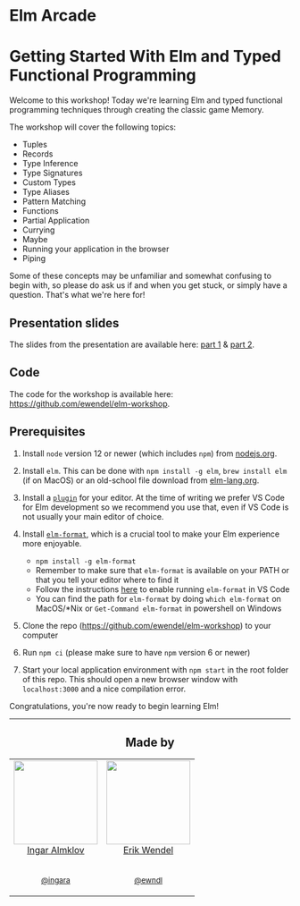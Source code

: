 # Elm Arcade

# Getting Started With Elm and Typed Functional Programming

Welcome to this workshop! Today we're learning Elm and typed functional programming techniques through creating the classic game Memory.

The workshop will cover the following topics:

-   Tuples
-   Records
-   Type Inference
-   Type Signatures
-   Custom Types
-   Type Aliases
-   Pattern Matching
-   Functions
-   Partial Application
-   Currying
-   Maybe
-   Running your application in the browser
-   Piping

Some of these concepts may be unfamiliar and somewhat confusing to begin with, so please do ask us if and when you get stuck, or simply have a question. That's what we're here for!

## Presentation slides

The slides from the presentation are available here: [part 1](https://drive.google.com/open?id=0B3Lh4pXvCuflWTFtT3JfMFh0VG8) & [part 2](https://drive.google.com/open?id=0B3Lh4pXvCuflbENPVmZmSTlCOHM).

## Code

The code for the workshop is available here: https://github.com/ewendel/elm-workshop.

## Prerequisites

1. Install `node` version 12 or newer (which includes `npm`) from [nodejs.org](https://nodejs.org/en/download/current/).

1. Install `elm`. This can be done with `npm install -g elm`, `brew install elm` (if on MacOS) or an old-school file download from [elm-lang.org](https://guide.elm-lang.org/install.html).

1. Install a [`plugin`](https://guide.elm-lang.org/install.html#configure-your-editor) for your editor. At the time of writing we prefer VS Code for Elm development so we recommend you use that, even if VS Code is not usually your main editor of choice.

1. Install [`elm-format`](https://github.com/avh4/elm-format#installation-), which is a crucial tool to make your Elm experience more enjoyable.

    - `npm install -g elm-format`
    - Remember to make sure that `elm-format` is available on your PATH or that you tell your editor where to find it
    - Follow the instructions [here](https://github.com/avh4/elm-format#visual-studio-code-installation) to enable running `elm-format` in VS Code
    - You can find the path for `elm-format` by doing `which elm-format` on MacOS/\*Nix or `Get-Command elm-format` in powershell on Windows

1. Clone the repo (https://github.com/ewendel/elm-workshop) to your computer

1. Run `npm ci` (please make sure to have `npm` version 6 or newer)

1. Start your local application environment with `npm start` in the root folder of this repo. This should open a new browser window with `localhost:3000` and a nice compilation error.

Congratulations, you're now ready to begin learning Elm!

---

<h2 align="center">Made by</h2>

<table>
  <tbody>
    <tr>
      <td align="center" valign="top">
        <img width="150" height="150" src="https://github.com/ingara.png?s=150">
        <br>
        <a href="https://github.com/ingara">Ingar Almklov</a>
        <br />
        <br />
        <p><small><a href="https://twitter.com/ingara">@ingara</a></small></p>
      </td>
      <td align="center" valign="top">
        <img width="150" height="150" src="https://github.com/ewendel.png?s=150">
        <br>
        <a href="https://github.com/ewendel">Erik Wendel</a>
        <br />
        <br />
        <p><small><a href="https://twitter.com/ewndl">@ewndl</a></small></p>
      </td>
     </tr>
  </tbody>
</table>
